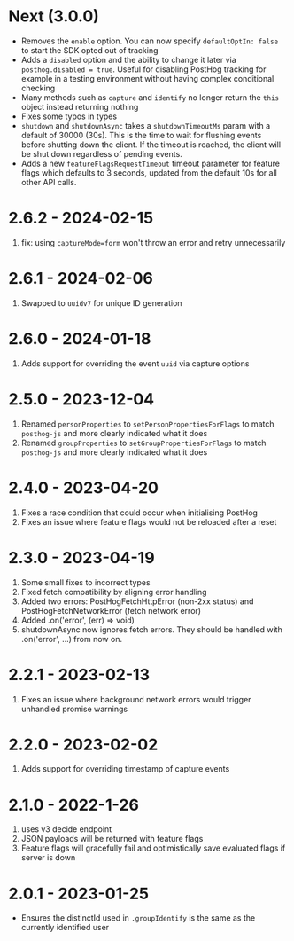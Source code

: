 # Next (3.0.0)

- Removes the `enable` option. You can now specify `defaultOptIn: false` to start the SDK opted out of tracking
- Adds a `disabled` option and the ability to change it later via `posthog.disabled = true`. Useful for disabling PostHog tracking for example in a testing environment without having complex conditional checking
- Many methods such as `capture` and `identify` no longer return the `this` object instead returning nothing
- Fixes some typos in types
- `shutdown` and `shutdownAsync` takes a `shutdownTimeoutMs` param with a default of 30000 (30s). This is the time to wait for flushing events before shutting down the client. If the timeout is reached, the client will be shut down regardless of pending events.
- Adds a new `featureFlagsRequestTimeout` timeout parameter for feature flags which defaults to 3 seconds, updated from the default 10s for all other API calls.

# 2.6.2 - 2024-02-15

1. fix: using `captureMode=form` won't throw an error and retry unnecessarily

# 2.6.1 - 2024-02-06

1. Swapped to `uuidv7` for unique ID generation

# 2.6.0 - 2024-01-18

1. Adds support for overriding the event `uuid` via capture options

# 2.5.0 - 2023-12-04

1.  Renamed `personProperties` to `setPersonPropertiesForFlags` to match `posthog-js` and more clearly indicated what it does
2.  Renamed `groupProperties` to `setGroupPropertiesForFlags` to match `posthog-js` and more clearly indicated what it does

# 2.4.0 - 2023-04-20

1. Fixes a race condition that could occur when initialising PostHog
2. Fixes an issue where feature flags would not be reloaded after a reset

# 2.3.0 - 2023-04-19

1. Some small fixes to incorrect types
2. Fixed fetch compatibility by aligning error handling
3. Added two errors: PostHogFetchHttpError (non-2xx status) and PostHogFetchNetworkError (fetch network error)
4. Added .on('error', (err) => void)
5. shutdownAsync now ignores fetch errors. They should be handled with .on('error', ...) from now on.

# 2.2.1 - 2023-02-13

1. Fixes an issue where background network errors would trigger unhandled promise warnings

# 2.2.0 - 2023-02-02

1. Adds support for overriding timestamp of capture events

# 2.1.0 - 2022-1-26

1. uses v3 decide endpoint
2. JSON payloads will be returned with feature flags
3. Feature flags will gracefully fail and optimistically save evaluated flags if server is down

# 2.0.1 - 2023-01-25

- Ensures the distinctId used in `.groupIdentify` is the same as the currently identified user
